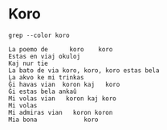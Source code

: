 <!-- eo :: Koro :: 2024-12-14 00:41:29 -->

# Koro

`grep --color koro`

```
La poemo de      koro    koro
Estas en viaj okuloj
Kaj nur tie
La bato de via koro, koro, koro estas bela
La akvo ke mi trinkas
Ĝi havas vian  koron kaj   koro
Ĝi estas bela ankaû
Mi volas vian   koron kaj koro
Mi volas
Mi admiras vian   koron koron
Mia bona             koro
```
